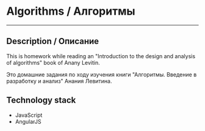 # Algorithms / Алгоритмы
---

## Description / Описание
This is homework while reading an "Introduction to the design and analysis of algorithms" book of Anany Levitin.

Это домашние задания по ходу изучения книги "Алгоритмы. Введение в разработку и анализ" Анания Левитина.

## Technology stack
- JavaScript
- AngularJS